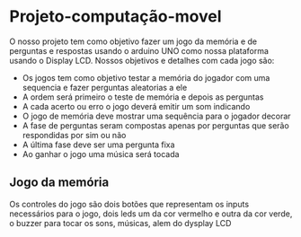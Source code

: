 # Projeto-computação-movel

O nosso projeto tem como objetivo fazer um jogo da memória e de perguntas e respostas usando o arduino UNO como nossa plataforma usando o Display LCD.
Nossos objetivos e detalhes com cada jogo são:
  - Os jogos tem como objetivo testar a memória do jogador com uma sequencia e fazer perguntas aleatorias a ele
  - A ordem será primeiro o teste de memória e depois as perguntas
  - A cada acerto ou erro o jogo deverá emitir um som indicando
  - O jogo de memória deve mostrar uma sequência para o jogador decorar
  - A fase de perguntas seram compostas apenas por perguntas que serão respondidas por sim ou não
  - A última fase deve ser uma pergunta fixa
  - Ao ganhar o jogo uma música será tocada

## Jogo da memória

Os controles do jogo são dois botões que representam os inputs necessários para o jogo, dois leds um da cor vermelho e outra da cor verde, o buzzer para tocar os sons, músicas, alem do dysplay LCD
